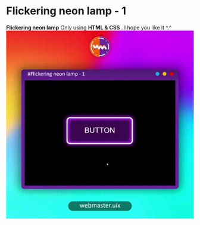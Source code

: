 # Flickering neon lamp - 1
   **Flickering neon lamp** Only using **HTML & CSS**
.
I hope you like it ^.^
![alt text](https://github.com/vitaminarts/WebVitamin/blob/main/2%20-%20Flickering%20neon%20lamp%20-%201%20(v1)/preview.gif "Flickering neon lamp - 1")

